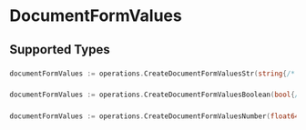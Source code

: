 # DocumentFormValues


## Supported Types

### 

```go
documentFormValues := operations.CreateDocumentFormValuesStr(string{/* values here */})
```

### 

```go
documentFormValues := operations.CreateDocumentFormValuesBoolean(bool{/* values here */})
```

### 

```go
documentFormValues := operations.CreateDocumentFormValuesNumber(float64{/* values here */})
```

